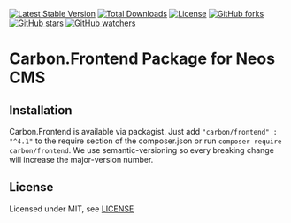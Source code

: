 [![Latest Stable Version](https://poser.pugx.org/carbon/frontend/v/stable)](https://packagist.org/packages/carbon/frontend)
[![Total Downloads](https://poser.pugx.org/carbon/frontend/downloads)](https://packagist.org/packages/carbon/frontend)
[![License](https://poser.pugx.org/carbon/frontend/license)](LICENSE)
[![GitHub forks](https://img.shields.io/github/forks/CarbonPackages/Carbon.Frontend.svg?style=social&label=Fork)](https://github.com/CarbonPackages/Carbon.Frontend/fork)
[![GitHub stars](https://img.shields.io/github/stars/CarbonPackages/Carbon.Frontend.svg?style=social&label=Stars)](https://github.com/CarbonPackages/Carbon.Frontend/stargazers)
[![GitHub watchers](https://img.shields.io/github/watchers/CarbonPackages/Carbon.Frontend.svg?style=social&label=Watch)](https://github.com/CarbonPackages/Carbon.Frontend/subscription)

# Carbon.Frontend Package for Neos CMS

## Installation

Carbon.Frontend is available via packagist. Just add `"carbon/frontend" : "^4.1"` to the require section of the composer.json or run `composer require carbon/frontend`. We use semantic-versioning so every breaking change will increase the major-version number.

## License

Licensed under MIT, see [LICENSE](LICENSE)
